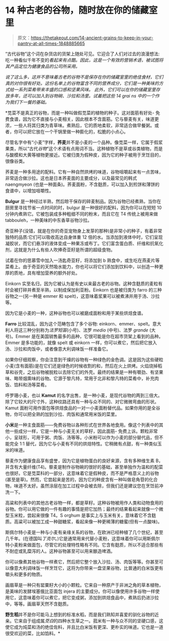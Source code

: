 # 14 种古老的谷物，随时放在你的储藏室里

> 原文：<https://thetakeout.com/14-ancient-grains-to-keep-in-your-pantry-at-all-times-1848885665>

“古代谷物”这个词在杂货店的货架上随处可见。它迎合了人们对过去的浪漫想法: 吃一种看似千年不变的*看起来有点酷。因此，这是一个有效的营销术语，被试图将其产品定位为健康食品的公司所采用。*

*说了这么多，这并不意味着古老的谷物不是保存在你的储藏室里的绝佳食材，它们真的对你很有好处。这份名单上的谷物富含不同的营养成分，它们是一种美味的方式给一系列菜肴带来丰盛的口感和坚果风味。 此外，它们可以在你的储藏室里存放多年，还可以加入到谷物碗、沙拉和汤里。试着把这些 14 grai ns 中的一个作为我们下一餐的基础。* 

 *苋菜不是真正的谷物，而是一种叫做假苋菜的植物的种子。这对面筋有好处- 免费食谱，因为它不直接与小麦相关，因此根本不含面筋。它与藜麦有关，味道更浓，一些人将其归类为青草味。煮熟后，它的质地柔软，非常适合做早餐粥。或者，你可以把它放在一个干锅里做一种膨化的，松脆的小点心。

尽管名字中有“小麦”字样，**荞麦**并不是小麦的一个品种。像苋菜一样，它属于假浆果类，所以“古代*谷物*”这个术语有点用词不当。这种植物不是草或谷类植物，而是与酸模和大黄等植物更接近。它被归类为假种皮，因为它的种子被用于烹饪目的，很像谷类。

荞麦是一种多用途的配料。它有一种自然烘烤的味道，谷物咀嚼起来有一点苦味，非常适合做沙拉。这也是日本荞麦面的主要成分，以及最常见的韩式 naengmyeon (也是一种面条)。荞麦面粉，不含麸质，可以加入到煎饼和薄饼的食谱中，以增加咀嚼性。

**Bulgur** 是一种经过半熟，然后晾干保存的碎麦制品。因为谷物已经煮熟，当你在厨房里寻找节省一点时间的时，bulgur 是一种很好的配料，因为你可以在短短 10 分钟内煮熟它。它被包装成多种粗细不同的粉末，而且它在 T4 传统上被用来做 tabbouleh，一种美味的中东香草谷物沙拉。

奇亚种子(没错，就是在你的奇亚宠物身上发芽的那种)是非常小的种子，有着非常独特的品质:它们可以吸收高达自身体重 12 倍的水。当添加到液体中时，它们呈现凝胶状，而它们悬浮的液体变成一种果冻或布丁。它们富含蛋白质、纤维和抗氧化剂，这就是为什么有些人吹捧奇亚籽是所谓的超级食物。

试着在你的思慕雪中加入一汤匙奇亚籽，将添加到 b 熟食中，或生吃在燕麦片等菜肴上。由于奇亚的天然吸水能力，你也可以将它们添加到饮料中，以创造一种更厚的质地，具有增加营养的额外好处。

Einkorn 实至名归，因为它被认为是有史以来最古老的谷物。这种含麸质的麦粒有时会被打碎并煮至半熟，以制成保加利亚粉。Einkorn 也是被归类为 farro 的三种谷物之一(另一种是 emmer 和 spelt)，这意味着浆果可以被煮沸并用于汤、沙拉等。

因为它是小麦的一种，这种谷物也可以被磨成面粉和用于某些烘焙食谱。

**Farro** 比较混乱，因为这个范畴包含了多个谷物: einkorn、emmer、spelt。意大利人将这三种分别称为*法罗短笛*(小号)、法罗 *medio* (中号)、法罗 *grande* (大号)。Emmer 是在美国销售最多的品种，它很可能是你在超市货架上看到的品种。Emmer 是多功能的，就像 spelt 或 einkorn 一样，你可以煮它，然后把它放入汤、沙拉和肉饭中，或者像意大利调味饭一样准备它。

如果你仔细观察，你会注意到干燥的谷物有一种绿色的金色调。这是因为这些硬粒小麦(含有面筋)是在它们还是绿色的时候收割的和，然后在火上烘烤。火焰烧掉稻草和谷壳，之后谷物被脱粒以去除它们的外壳。最终的结果是一种有嚼劲、有坚果味、略带烟熏味的谷物。它源于黎凡特，常用于北非和黎凡特的菜肴中，补充肉饭、馅料和汤等菜肴。

呼罗珊小麦，也以 **Kamut** 的名字出售，是一种小麦，是现代谷物的两到三倍大。除了它较大的尺寸外，这种纹路还具有一种与众不同的、对它微微弯曲的形状。Kamut 面粉可用作面包等烘焙食品的一对一小麦面粉替代品。如果你用的是全谷物，你可以把全熟的加到沙拉、肉饭和通常用米饭的菜里。

**小米**是一种主食面筋——免费谷物以各种形式在世界各地食用。像这个列表中的其他一些成分一样，它是一种与小麦无关的草籽，因此面筋- 免费上诉。颗粒非常小，呈球形，可用于粥、肉饭、汤等等。小米粉可以作为小麦的部分替代品，但不能完全 1:1 替代，因为它与小麦有不同的烘焙特性。它稍微有点甜，有一种类似玉米的味道。

藜麦作为健康食品享有盛誉，因为它是植物蛋白的良好来源，含有多种维生素 B，并含有大量纤维(T4)。藜麦是制作谷物碗的很好的基础，甚至单独作为温和的配菜也很好。它是苋菜科的一部分，这意味着它是假种皮，而不是严格意义上的谷物(甚至是草)。然而，它尝起来是苦的，因为它的种皮含有一种叫做皂角苷的化合物，味道不太好。虽然涂层在加工过程中会被去除，但我们还是建议您在烹饪前冲洗一下。

高粱和列表中的其他古老谷物一样，都是草籽。这种谷物被用作人类和动物食用的谷物。你可以用它做的一件有趣的事情是把它加热；最终的结果看起来就像一个微型玉米粒，尝起来很像 T4。S orghum 是事实上与玉米有关，意味着它不含麸质。高粱可以被加工成一种甜糖浆，看起来像一种更稀薄的糖蜜(但有一点酸味)。

斯佩尔特小麦是一种与小麦有亲缘关系的谷物，在欧洲已经种植了几个世纪，甚至几千年。(在德国叫*丁克尔*。)它是通常用来代替小麦粉，这意味着你可以用斯佩尔特小麦粉来做面包，尽管它的处理特性略有不同。它含有麸质，所以不适合那些有不耐症或乳糜泻的人。这种谷物甚至可以用来酿造啤酒。

你可以像煮其他谷物一样煮它，然后把它整个放入沙拉、汤、肉饭等等。你甚至可以像意大利调味饭一样烹饪它，这将为你带来一盘坚果谷物，比普通的白米饭更有嚼头和更多的物质。

画眉草是一种只有罂粟籽大小的小颗粒。它来自一种原产于非洲之角的草本植物，是美味的发酵埃塞俄比亚面包 injera 的主要成分。你可以像使用许多谷物一样使用它，这意味着你可以煮它，把它变成粥，添加到烘焙食品中，煮熟后扔进沙拉中，等等。画眉草天然不含麸质。

**野生稻**并不是你可能马上想到的标准水稻，而是我们熟知并喜爱的驯化谷物的近亲。它来自于组成属*茭白*的四种水生草之一。菰米有一种与众不同的坚硬口感，这使它成为炖菜和汤的绝佳佐料，并且比白米饭有更深、更朴实的味道。它也是一道很受欢迎的菜，比如馅料。*